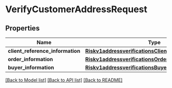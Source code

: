 # VerifyCustomerAddressRequest

## Properties
Name | Type | Description | Notes
------------ | ------------- | ------------- | -------------
**client_reference_information** | [**Riskv1addressverificationsClientReferenceInformation**](Riskv1addressverificationsClientReferenceInformation.md) |  | [optional] 
**order_information** | [**Riskv1addressverificationsOrderInformation**](Riskv1addressverificationsOrderInformation.md) |  | [optional] 
**buyer_information** | [**Riskv1addressverificationsBuyerInformation**](Riskv1addressverificationsBuyerInformation.md) |  | [optional] 

[[Back to Model list]](../README.md#documentation-for-models) [[Back to API list]](../README.md#documentation-for-api-endpoints) [[Back to README]](../README.md)


